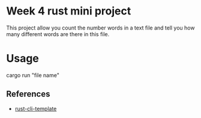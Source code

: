 # Week 4 rust mini project
This project allow you count the number words in a text file and tell you how many different words are there in this file.

# Usage
cargo run "file name"

## References

* [rust-cli-template](https://github.com/kbknapp/rust-cli-template)
